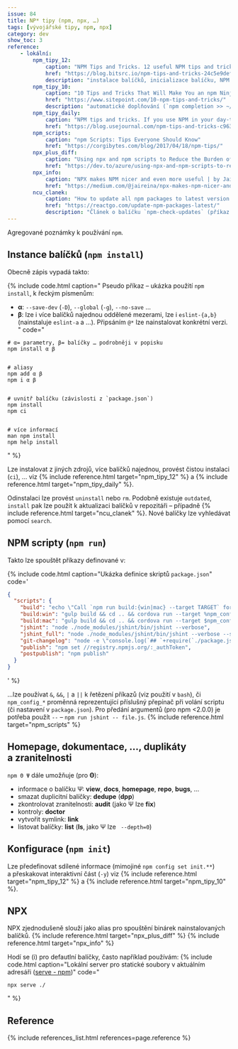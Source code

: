 ```yaml
---
issue: 84
title: NP* tipy (npm, npx, …)
tags: [vývojářské tipy, npm, npx]
category: dev
show_toc: 3
reference:
    - lokální:
        npm_tipy_12:
            caption: "NPM Tips and Tricks. 12 useful NPM tips and tricks for more… | by Ankit Jain | Bits and Pieces"
            href: "https://blog.bitsrc.io/npm-tips-and-tricks-24c5e9defea6"
            description: "instalace balíčků, inicializace balíčku, NPM skripty"
        npm_tipy_10:
            caption: "10 Tips and Tricks That Will Make You an npm Ninja - SitePoint"
            href: "https://www.sitepoint.com/10-npm-tips-and-tricks/"
            description: "automatické doplňování (`npm completion >> ~/.bashrc`), přesun globálních balíčků (linux) kvůli `sudo`, konfigurace"
        npm_tipy_daily:
            caption: "NPM tips and tricks. If you use NPM in your day-to-day… | by Jair Reina | Noteworthy - The Journal Blog"
            href: "https://blog.usejournal.com/npm-tips-and-tricks-c96356fd1b12"
        npm_scripts:
            caption: "npm Scripts: Tips Everyone Should Know"
            href: "https://corgibytes.com/blog/2017/04/18/npm-tips/"
        npx_plus_diff:
            caption: "Using npx and npm scripts to Reduce the Burden of Developer Tools - DEV"
            href: "https://dev.to/azure/using-npx-and-npm-scripts-to-reduce-the-burden-of-developer-tools-57f9"
        npx_info:
            caption: "NPX makes NPM nicer and even more useful | by Jair Reina | Medium"
            href: "https://medium.com/@jaireina/npx-makes-npm-nicer-and-even-more-useful-50086375ee6c"
        ncu_clanek:
            caption: "How to update all npm packages to latest version | Reactgo"
            href: "https://reactgo.com/update-npm-packages-latest/"
            description: "Článek o balíčku `npm-check-updates` (příkaz `npu`)"
---
```


Agregované poznámky k používání `npm`.

<!--more-->

## Instance balíčků (`npm install`)

Obecně zápis vypadá takto:

{% include code.html caption="
Pseudo příkaz – ukázka použití `npm install`, k řeckým písmenům:
- **α**: `--save-dev` (`-D`), `--global` (`-g`), `--no-save` …
- **β**: lze i více balíčků najednou oddělené mezerami, lze i `eslint-{a,b}` (nainstaluje `eslint-a` a …). Připsáním `@*` lze nainstalovat konkrétní verzi.
" code="
```console
# α= parametry, β= balíčky … podrobněji v popisku
npm install α β


# aliasy
npm add α β
npm i α β


# uvnitř balíčku (závislosti z `package.json`)
npm install
npm ci


# více informací
man npm install
npm help install
```
" %}

Lze instalovat z jiných zdrojů, více balíčků najednou, provést čistou instalaci (`ci`), … viz {% include reference.html target="npm_tipy_12" %} a {% include reference.html target="npm_tipy_daily" %}.

Odinstalaci lze provést `uninstall` nebo `rm`. Podobně existuje `outdated`, `install` pak lze použít k aktualizaci balíčků v repozitáři – případně {% include reference.html target="ncu_clanek" %}. Nové balíčky lze vyhledávat pomocí `search`.

## NPM scripty (`npm run`)
Takto lze spouštět příkazy definované v:

{% include code.html caption="Ukázka definice skriptů `package.json`" code='
```JSON
{
  "scripts": {
    "build": "echo \"Call `npm run build:{win|mac} --target TARGET` for running on Windows/Mac(Linux) and TARGET is device id target (see `adb`)\"",
    "build:win": "gulp build && cd .. && cordova run --target %npm_config_target% > build.log 2>&1",
    "build:mac": "gulp build && cd .. && cordova run --target $npm_config_target > build.log 2>&1",
    "jshint": "node ./node_modules/jshint/bin/jshint --verbose",
    "jshint_full": "node ./node_modules/jshint/bin/jshint --verbose --show-non-errors",
    "git-changelog": "node -e \"console.log(`## `+require(`./package.json`).version);\" > CHANGELOG.md && git --no-pager log --oneline --color --pretty=\"- %s%d\" --grep=\":bug:\\|:boom:\\|:hammer:\" >> CHANGELOG.md",
    "publish": "npm set //registry.npmjs.org/:_authToken",
    "postpublish": "npm publish"
  }
}
```
' %}

…lze používat `&`, `&&`, `|` a `||` k řetězení příkazů (viz použití v `bash`),
či `npm_config_*` proměnná reprezentující příslušný přepínač při volání scriptu (či nastavení v `package.json`). 
Pro předání argumentů (pro npm <2.0.0) je potřeba použít `--` – `npm run jshint -- file.js`. {% include reference.html target="npm_scripts" %}

## Homepage, dokumentace, …, duplikáty a zranitelnosti

`npm Θ Ψ` dále umožňuje (pro **Θ**):

- informace o balíčku Ψ: **view**, **docs**, **homepage**, **repo**, **bugs**, …
- smazat duplicitní balíčky: **dedupe** (**dpp**)
- zkontrolovat zranitelnosti: **audit** (jako Ψ lze **fix**)
- kontroly: **doctor**
- vytvořit symlink: **link**
- listovat balíčky: **list** (**ls**, jako Ψ lze ` --depth=0`)

## Konfigurace (`npm init`)
Lze předefinovat sdílené informace (mimojiné `npm config set init.**`) a přeskakovat interaktivní část (`-y`) viz {% include reference.html target="npm_tipy_12" %} a {% include reference.html target="npm_tipy_10" %}.

## NPX
NPX zjednodušeně slouží jako alias pro spouštění binárek nainstalovaných balíčků. {% include reference.html target="npx_plus_diff" %} {% include reference.html target="npx_info" %}

Hodí se (i) pro defautlní balíčky, často například používám:
{% include code.html caption="Lokální server pro statické soubory v aktuálním adresáři ([serve - npm](https://www.npmjs.com/package/serve))" code="
```console
npx serve ./
```
" %}

## Reference
{% include references_list.html references=page.reference %}
